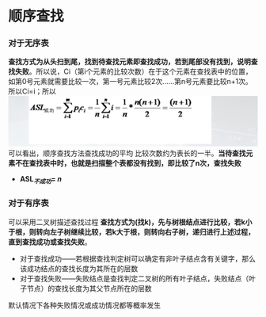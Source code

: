 

# 顺序查找

### 对于无序表
**查找方式为从头扫到尾，找到待查找元素即查找成功，若到尾部没有找到，说明查找失败**。所以说，Ci（第i个元素的比较次数）在于这个元素在查找表中的位置，如第0号元素就需要比较一次，第一号元素比较2次......第n号元素要比较n+1次。所以Ci=i；所以
![输入图片说明](/imgs/2025-07-09/ouKmHeOJ4ancVo6b.png)
可以看出，顺序查找方法查找成功的平均 比较次数约为表长的一半。**当待查找元素不在查找表中时，也就是扫描整个表都没有找到，即比较了n次，查找失败**
- **ASL$_不$$_成$$_功$=  _n_**

### 对于有序表
可以采用二叉树描述查找过程
**查找方式为(找k)，先与树根结点进行比较，若k小于根，则转向左子树继续比较，若k大于根，则转向右子树，递归进行上述过程，直到查找成功或查找失败**。

- 对于查找成功——若根据查找判定树可以确定有非叶子结点含有关键字，那么该成功结点的查找长度为其所在的层数
- 对于查找失败——失败结点是查找判定二叉树的所有叶子结点，失败结点（叶子节点）的查找长度为其父节点所在的层数

默认情况下各种失败情况或成功情况都等概率发生
<!--stackedit_data:
eyJoaXN0b3J5IjpbMzgxOTEyMTMzLDEzMDAyNDMyMV19
-->